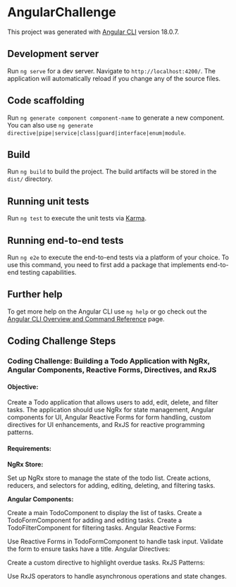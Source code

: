 # AngularChallenge

This project was generated with [Angular CLI](https://github.com/angular/angular-cli) version 18.0.7.

## Development server

Run `ng serve` for a dev server. Navigate to `http://localhost:4200/`. The application will automatically reload if you change any of the source files.

## Code scaffolding

Run `ng generate component component-name` to generate a new component. You can also use `ng generate directive|pipe|service|class|guard|interface|enum|module`.

## Build

Run `ng build` to build the project. The build artifacts will be stored in the `dist/` directory.

## Running unit tests

Run `ng test` to execute the unit tests via [Karma](https://karma-runner.github.io).

## Running end-to-end tests

Run `ng e2e` to execute the end-to-end tests via a platform of your choice. To use this command, you need to first add a package that implements end-to-end testing capabilities.

## Further help

To get more help on the Angular CLI use `ng help` or go check out the [Angular CLI Overview and Command Reference](https://angular.dev/tools/cli) page.


## Coding Challenge Steps

### Coding Challenge: Building a Todo Application with NgRx, Angular Components, Reactive Forms, Directives, and RxJS
#### Objective:
Create a Todo application that allows users to add, edit, delete, and filter tasks. The application should use NgRx for state management, Angular components for UI, Angular Reactive Forms for form handling, custom directives for UI enhancements, and RxJS for reactive programming patterns.

#### Requirements:
**NgRx Store:**

Set up NgRx store to manage the state of the todo list.
Create actions, reducers, and selectors for adding, editing, deleting, and filtering tasks.

**Angular Components:**

Create a main TodoComponent to display the list of tasks.
Create a TodoFormComponent for adding and editing tasks.
Create a TodoFilterComponent for filtering tasks.
Angular Reactive Forms:

Use Reactive Forms in TodoFormComponent to handle task input.
Validate the form to ensure tasks have a title.
Angular Directives:

Create a custom directive to highlight overdue tasks.
RxJS Patterns:

Use RxJS operators to handle asynchronous operations and state changes.
